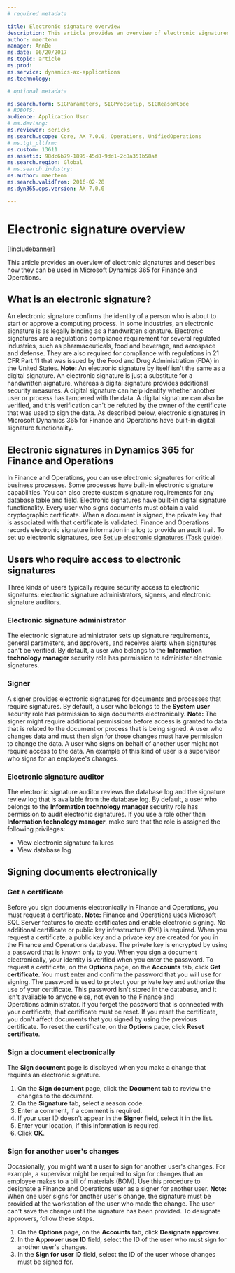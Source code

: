 ```yaml
---
# required metadata

title: Electronic signature overview
description: This article provides an overview of electronic signatures and describes how they can be used in Microsoft Dynamics 365 for Finance and Operations.
author: maertenm
manager: AnnBe
ms.date: 06/20/2017
ms.topic: article
ms.prod: 
ms.service: dynamics-ax-applications
ms.technology: 

# optional metadata

ms.search.form: SIGParameters, SIGProcSetup, SIGReasonCode
# ROBOTS: 
audience: Application User
# ms.devlang: 
ms.reviewer: sericks
ms.search.scope: Core, AX 7.0.0, Operations, UnifiedOperations
# ms.tgt_pltfrm: 
ms.custom: 13611
ms.assetid: 98dc6b79-1895-45d8-9dd1-2c8a351b58af
ms.search.region: Global
# ms.search.industry: 
ms.author: maertenm
ms.search.validFrom: 2016-02-28
ms.dyn365.ops.version: AX 7.0.0

---
```


# Electronic signature overview

[!include[banner](../includes/banner.md)]


This article provides an overview of electronic signatures and describes how they can be used in Microsoft Dynamics 365 for Finance and Operations.

What is an electronic signature?
--------------------------------

An electronic signature confirms the identity of a person who is about to start or approve a computing process. In some industries, an electronic signature is as legally binding as a handwritten signature. Electronic signatures are a regulations compliance requirement for several regulated industries, such as pharmaceuticals, food and beverage, and aerospace and defense. They are also required for compliance with regulations in 21 CFR Part 11 that was issued by the Food and Drug Administration (FDA) in the United States. **Note:** An electronic signature by itself isn't the same as a digital signature. An electronic signature is just a substitute for a handwritten signature, whereas a digital signature provides additional security measures. A digital signature can help identify whether another user or process has tampered with the data. A digital signature can also be verified, and this verification can't be refuted by the owner of the certificate that was used to sign the data. As described below, electronic signatures in Microsoft Dynamics 365 for Finance and Operations have built-in digital signature functionality.

## Electronic signatures in Dynamics 365 for Finance and Operations
In Finance and Operations, you can use electronic signatures for critical business processes. Some processes have built-in electronic signature capabilities. You can also create custom signature requirements for any database table and field. Electronic signatures have built-in digital signature functionality. Every user who signs documents must obtain a valid cryptographic certificate. When a document is signed, the private key that is associated with that certificate is validated. Finance and Operations records electronic signature information in a log to provide an audit trail. To set up electronic signatures, see [Set up electronic signatures (Task guide)](/dynamics365/unified-operations/fin-and-ops/organization-administration/tasks/set-up-electronic-signatures).

## Users who require access to electronic signatures
Three kinds of users typically require security access to electronic signatures: electronic signature administrators, signers, and electronic signature auditors.

### Electronic signature administrator

The electronic signature administrator sets up signature requirements, general parameters, and approvers, and receives alerts when signatures can't be verified. By default, a user who belongs to the **Information technology manager** security role has permission to administer electronic signatures.

### Signer

A signer provides electronic signatures for documents and processes that require signatures. By default, a user who belongs to the **System user** security role has permission to sign documents electronically. **Note:** The signer might require additional permissions before access is granted to data that is related to the document or process that is being signed. A user who changes data and must then sign for those changes must have permission to change the data. A user who signs on behalf of another user might not require access to the data. An example of this kind of user is a supervisor who signs for an employee's changes.

### Electronic signature auditor

The electronic signature auditor reviews the database log and the signature review log that is available from the database log. By default, a user who belongs to the **Information technology manager** security role has permission to audit electronic signatures. If you use a role other than **Information technology manager**, make sure that the role is assigned the following privileges:

-   View electronic signature failures
-   View database log

## Signing documents electronically
### Get a certificate

Before you sign documents electronically in Finance and Operations, you must request a certificate. **Note:** Finance and Operations uses Microsoft SQL Server features to create certificates and enable electronic signing. No additional certificate or public key infrastructure (PKI) is required. When you request a certificate, a public key and a private key are created for you in the Finance and Operations database. The private key is encrypted by using a password that is known only to you. When you sign a document electronically, your identity is verified when you enter the password. To request a certificate, on the **Options** page, on the **Accounts** tab, click **Get certificate**. You must enter and confirm the password that you will use for signing. The password is used to protect your private key and authorize the use of your certificate. This password isn't stored in the database, and it isn't available to anyone else, not even to the Finance and Operations administrator. If you forget the password that is connected with your certificate, that certificate must be reset. If you reset the certificate, you don't affect documents that you signed by using the previous certificate. To reset the certificate, on the **Options** page, click **Reset certificate**.

### Sign a document electronically

The **Sign document** page is displayed when you make a change that requires an electronic signature.

1.  On the **Sign document** page, click the **Document** tab to review the changes to the document.
2.  On the **Signature** tab, select a reason code.
3.  Enter a comment, if a comment is required.
4.  If your user ID doesn't appear in the **Signer** field, select it in the list.
5.  Enter your location, if this information is required.
6.  Click **OK**.

### Sign for another user's changes

Occasionally, you might want a user to sign for another user's changes. For example, a supervisor might be required to sign for changes that an employee makes to a bill of materials (BOM). Use this procedure to designate a Finance and Operations user as a signer for another user. **Note:** When one user signs for another user's change, the signature must be provided at the workstation of the user who made the change. The user can't save the change until the signature has been provided. To designate approvers, follow these steps.

1.  On the **Options** page, on the **Accounts** tab, click **Designate approver**.
2.  In the **Approver user ID** field, select the ID of the user who must sign for another user's changes.
3.  In the **Sign for user ID** field, select the ID of the user whose changes must be signed for.





